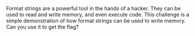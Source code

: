 Format strings are a powerful tool in the hands of a hacker. They can be used to read and write memory, and even execute code. This challenge is a simple demonstration of how format strings can be used to write memory. Can you use it to get the flag?
